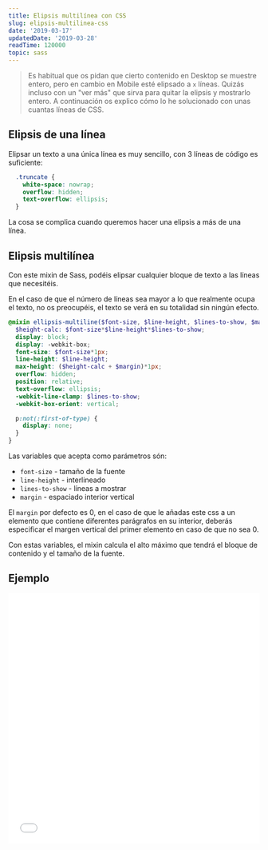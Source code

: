 ```yaml
---
title: Elipsis multilínea con CSS
slug: elipsis-multilinea-css
date: '2019-03-17'
updatedDate: '2019-03-28'
readTime: 120000
topic: sass
---
```


> Es habitual que os pidan que cierto contenido en Desktop se muestre entero, pero en cambio en Mobile esté elipsado a `x` líneas. Quizás incluso con un "ver más" que sirva para quitar la elipsis y mostrarlo entero. A continuación os explico cómo lo he solucionado con unas cuantas líneas de CSS.

## Elipsis de una línea

Elipsar un texto a una única línea es muy sencillo, con 3 líneas de código es suficiente:

```css
  .truncate {
    white-space: nowrap;
    overflow: hidden;
    text-overflow: ellipsis;
  }
```

La cosa se complica cuando queremos hacer una elipsis a más de una línea.

## Elipsis multilínea

Con este mixin de Sass, podéis elipsar cualquier bloque de texto a las líneas que necesitéis.

En el caso de que el número de líneas sea mayor a lo que realmente ocupa el texto, no os preocupéis, el texto se verá en su totalidad sin ningún efecto.

```scss
@mixin ellipsis-multiline($font-size, $line-height, $lines-to-show, $margin:"0") {
  $height-calc: $font-size*$line-height*$lines-to-show;
  display: block;
  display: -webkit-box;
  font-size: $font-size*1px;
  line-height: $line-height;
  max-height: ($height-calc + $margin)*1px;
  overflow: hidden;
  position: relative;
  text-overflow: ellipsis;
  -webkit-line-clamp: $lines-to-show;
  -webkit-box-orient: vertical;

  p:not(:first-of-type) {
    display: none;
  }
}
```

Las variables que acepta como parámetros són:

- `font-size` - tamaño de la fuente
- `line-height` - interlineado
- `lines-to-show` - líneas a mostrar
- `margin` - espaciado interior vertical

El `margin` por defecto es 0, en el caso de que le añadas este css a un elemento que contiene diferentes parágrafos en su interior, deberás especificar el margen vertical del primer elemento en caso de que no sea 0.

Con estas variables, el mixin calcula el alto máximo que tendrá el bloque de contenido y el tamaño de la fuente.


## Ejemplo

<iframe height="500" style="width: 100%;" scrolling="no" title="Ellipsis multiline with CSS (Mixin)" src="//codepen.io/rmoralp/embed/KpaWYJ/?height=500&theme-id=dark&default-tab=css,result" frameborder="no" allowtransparency="true" allowfullscreen="true">
</iframe>
